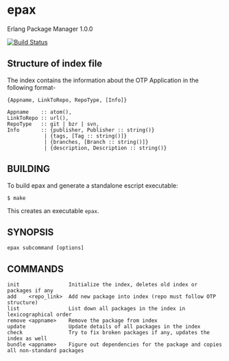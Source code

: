 epax
====
Erlang Package Manager 1.0.0

[![Build Status](https://travis-ci.org/mangalaman93/epax.png?branch=feature_basic_git)](https://travis-ci.org/mangalaman93/epax)

Structure of index file
-----------------------
The index contains the information about the OTP Application in the following format-

    {Appname, LinkToRepo, RepoType, [Info]}

    Appname    :: atom(),
    LinkToRepo :: url(),
    RepoType   :: git | bzr | svn,
    Info       :: {publisher, Publisher :: string()}
                | {tags, [Tag :: string()]}
                | {branches, [Branch :: string()]}
                | {description, Description :: string()}


BUILDING
--------
To build epax and generate a standalone escript executable:

    $ make

This creates an executable `epax`.


SYNOPSIS
--------

    epax subcommand [options]



COMMANDS
--------

    init                Initialize the index, deletes old index or packages if any
    add    <repo_link>  Add new package into index (repo must follow OTP structure)
    list                List down all packages in the index in lexicographical order
    remove <appname>    Remove the package from index
    update              Update details of all packages in the index
    check               Try to fix broken packages if any, updates the index as well
    bundle <appname>    Figure out dependencies for the package and copies all non-standard packages
